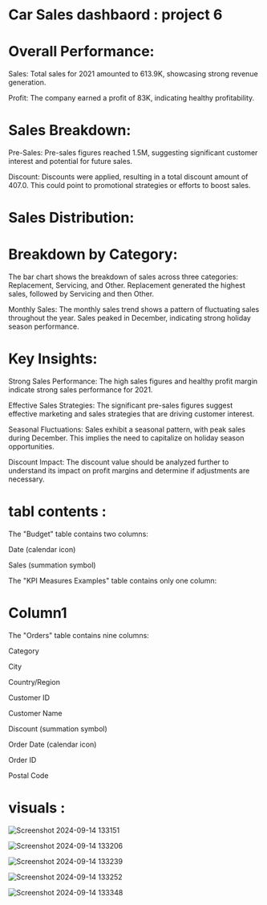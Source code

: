 # Car Sales dashbaord : project 6 

# Overall Performance:

Sales: Total sales for 2021 amounted to 613.9K, showcasing strong revenue generation.

Profit: The company earned a profit of 83K, indicating healthy profitability.

# Sales Breakdown:

Pre-Sales: Pre-sales figures reached 1.5M, suggesting significant customer interest and potential for future sales.

Discount: Discounts were applied, resulting in a total discount amount of 407.0. This could point to promotional strategies or efforts to boost sales.

# Sales Distribution:

# Breakdown by Category: 

The bar chart shows the breakdown of sales across three categories: Replacement, Servicing, and Other. Replacement generated the highest sales, followed by Servicing and then Other.

Monthly Sales: The monthly sales trend shows a pattern of fluctuating sales throughout the year. Sales peaked in December, indicating strong holiday season performance.

# Key Insights:


Strong Sales Performance: The high sales figures and healthy profit margin indicate strong sales performance for 2021.

Effective Sales Strategies: The significant pre-sales figures suggest effective marketing and sales strategies that are driving customer interest.

Seasonal Fluctuations: Sales exhibit a seasonal pattern, with peak sales during December. This implies the need to capitalize on holiday season opportunities.

Discount Impact: The discount value should be analyzed further to understand its impact on profit margins and determine if adjustments are necessary.

# tabl contents :

The "Budget" table contains two columns:

Date (calendar icon)

Sales (summation symbol)
 
The "KPI Measures Examples" table contains only one column:

# Column1

The "Orders" table contains nine columns:

Category 

City

Country/Region

Customer ID

Customer Name

Discount (summation symbol)

Order Date (calendar icon)

Order ID

Postal Code

# visuals :

![Screenshot 2024-09-14 133151](https://github.com/user-attachments/assets/915074cb-754a-4b58-ac4e-2db9dac95675)

![Screenshot 2024-09-14 133206](https://github.com/user-attachments/assets/fbebcfe0-fa02-4b47-b564-9a66b6d4da59)

![Screenshot 2024-09-14 133239](https://github.com/user-attachments/assets/87fdced9-8bad-416c-a143-0b2a3341e6fa)

![Screenshot 2024-09-14 133252](https://github.com/user-attachments/assets/593af869-4c05-4aa8-bf9d-5ba2bf01a5af)

![Screenshot 2024-09-14 133348](https://github.com/user-attachments/assets/77e980a1-13a4-43fe-88d7-a8dc72c0863e)



